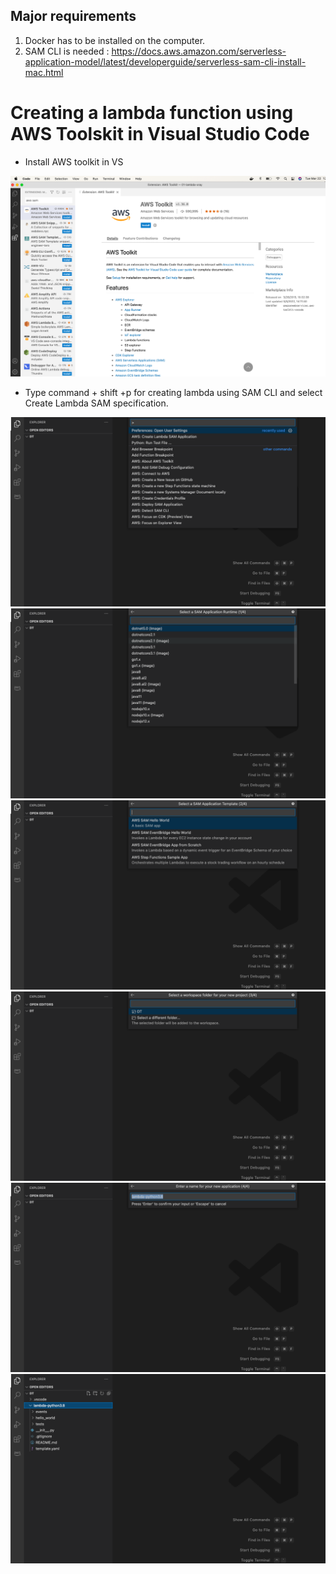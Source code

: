 ## Major requirements ##
1. Docker has to be installed on the computer.
2. SAM CLI is needed : https://docs.aws.amazon.com/serverless-application-model/latest/developerguide/serverless-sam-cli-install-mac.html

# Creating a lambda function  using AWS Toolskit in Visual Studio Code #
- Install AWS toolkit in VS
<img src="img/7.png"/>

- Type command + shift +p for creating lambda using SAM CLI and select Create Lambda SAM specification.
<img src="img/img1.png"/>
<img src="img/img2.png"/>
<img src="img/img3.png"/>
<img src="img/img4.png"/>
<img src="img/img5.png"/>
<img src="img/img6.png"/>
